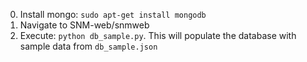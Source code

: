 0. Install mongo: `sudo apt-get install mongodb`
1. Navigate to SNM-web/snmweb
2. Execute: `python db_sample.py`. This will populate the database with sample data from `db_sample.json`
